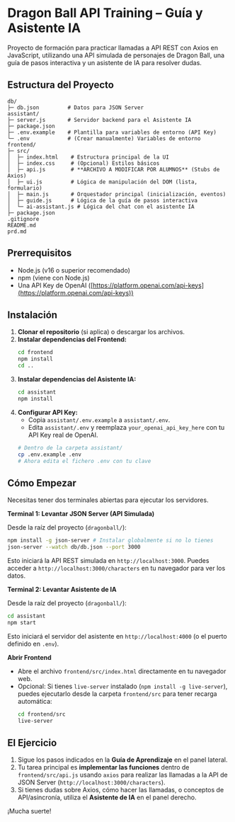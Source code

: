 # Dragon Ball API Training – Guía y Asistente IA

Proyecto de formación para practicar llamadas a API REST con Axios en JavaScript, utilizando una API simulada de personajes de Dragon Ball, una guía de pasos interactiva y un asistente de IA para resolver dudas.

## Estructura del Proyecto

```
db/
├─ db.json         # Datos para JSON Server
assistant/
├─ server.js       # Servidor backend para el Asistente IA
├─ package.json
├─ .env.example    # Plantilla para variables de entorno (API Key)
└─ .env            # (Crear manualmente) Variables de entorno
frontend/
├─ src/
│  ├─ index.html    # Estructura principal de la UI
│  ├─ index.css     # (Opcional) Estilos básicos
│  ├─ api.js        # **ARCHIVO A MODIFICAR POR ALUMNOS** (Stubs de Axios)
│  ├─ ui.js         # Lógica de manipulación del DOM (lista, formulario)
│  ├─ main.js       # Orquestador principal (inicialización, eventos)
│  ├─ guide.js      # Lógica de la guía de pasos interactiva
│  └─ ai-assistant.js # Lógica del chat con el asistente IA
├─ package.json
.gitignore
README.md
prd.md
```

## Prerrequisitos

- Node.js (v16 o superior recomendado)
- npm (viene con Node.js)
- Una API Key de OpenAI ([https://platform.openai.com/api-keys](https://platform.openai.com/api-keys))

## Instalación

1.  **Clonar el repositorio** (si aplica) o descargar los archivos.
2.  **Instalar dependencias del Frontend:**
    ```bash
    cd frontend
    npm install
    cd ..
    ```
3.  **Instalar dependencias del Asistente IA:**
    ```bash
    cd assistant
    npm install
    ```
4.  **Configurar API Key:**
    - Copia `assistant/.env.example` a `assistant/.env`.
    - Edita `assistant/.env` y reemplaza `your_openai_api_key_here` con tu API Key real de OpenAI.
    ```bash
    # Dentro de la carpeta assistant/
    cp .env.example .env
    # Ahora edita el fichero .env con tu clave
    ```

## Cómo Empezar

Necesitas tener dos terminales abiertas para ejecutar los servidores.

**Terminal 1: Levantar JSON Server (API Simulada)**

Desde la raíz del proyecto (`dragonball/`):

```bash
npm install -g json-server # Instalar globalmente si no lo tienes
json-server --watch db/db.json --port 3000
```

Esto iniciará la API REST simulada en `http://localhost:3000`. Puedes acceder a `http://localhost:3000/characters` en tu navegador para ver los datos.

**Terminal 2: Levantar Asistente de IA**

Desde la raíz del proyecto (`dragonball/`):

```bash
cd assistant
npm start
```

Esto iniciará el servidor del asistente en `http://localhost:4000` (o el puerto definido en `.env`).

**Abrir Frontend**

- Abre el archivo `frontend/src/index.html` directamente en tu navegador web.
- Opcional: Si tienes `live-server` instalado (`npm install -g live-server`), puedes ejecutarlo desde la carpeta `frontend/src` para tener recarga automática:
  ```bash
  cd frontend/src
  live-server
  ```

## El Ejercicio

1.  Sigue los pasos indicados en la **Guía de Aprendizaje** en el panel lateral.
2.  Tu tarea principal es **implementar las funciones** dentro de `frontend/src/api.js` usando `axios` para realizar las llamadas a la API de JSON Server (`http://localhost:3000/characters`).
3.  Si tienes dudas sobre Axios, cómo hacer las llamadas, o conceptos de API/asincronía, utiliza el **Asistente de IA** en el panel derecho.

¡Mucha suerte! 
